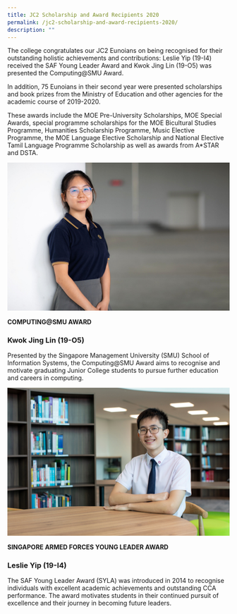 ```yaml
---
title: JC2 Scholarship and Award Recipients 2020
permalink: /jc2-scholarship-and-award-recipients-2020/
description: ""
---
```


The college congratulates our JC2 Eunoians on being recognised for their outstanding holistic achievements and contributions: Leslie Yip (19-I4) received the SAF Young Leader Award and Kwok Jing Lin (19-O5) was presented the Computing@SMU Award.

In addition, 75 Eunoians in their second year were presented scholarships and book prizes from the Ministry of Education and other agencies for the academic course of 2019-2020.

These awards include the MOE Pre-University Scholarships, MOE Special Awards, special programme scholarships for the MOE Bicultural Studies Programme, Humanities Scholarship Programme, Music Elective Programme, the MOE Language Elective Scholarship and National Elective Tamil Language Programme Scholarship as well as awards from A\*STAR and DSTA.

![](/images/2020-jc2-scholars-1.jpeg)

**COMPUTING@SMU AWARD**
### Kwok Jing Lin (19-O5)


Presented by the Singapore Management University (SMU) School of Information Systems, the Computing@SMU Award aims to recognise and motivate graduating Junior College students to pursue further education and careers in computing.

![](/images/2020-jc2-scholars-3.jpeg)

**SINGAPORE ARMED FORCES YOUNG LEADER AWARD**
### Leslie Yip (19-I4)

The SAF Young Leader Award (SYLA) was introduced in 2014 to recognise individuals with excellent academic achievements and outstanding CCA performance. The award motivates students in their continued pursuit of excellence and their journey in becoming future leaders.